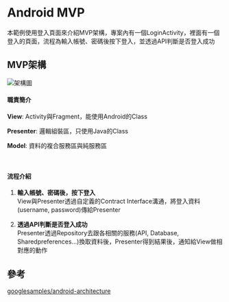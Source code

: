 # Android MVP
本範例使用登入頁面來介紹MVP架構，專案內有一個LoginActivity，裡面有一個登入的頁面，流程為輸入帳號、密碼後按下登入，並透過API判斷是否登入成功


## MVP架構
![架構圖](https://github.com/HankLi0130/MVPDemo/blob/master/diagram/MVP_Architecture_Diagram.png?raw=true)

#### 職責簡介

**View**: Activity與Fragment，能使用Android的Class

**Presenter**: 邏輯組裝區，只使用Java的Class

**Model**: 資料的複合服務區與純服務區

<br />

#### 流程介紹
1. **輸入帳號、密碼後，按下登入** <br />
View與Presenter透過自定義的Contract Interface溝通，將登入資料(username, password)傳給Presenter

2. **透過API判斷是否登入成功** <br/>
Presenter透過Repository去跟各相關的服務(API, Database, Sharedpreferences...)換取資料後，Presenter得到結果後，通知給View做相對應的動作

## 參考
[googlesamples/android-architecture](https://github.com/googlesamples/android-architecture)